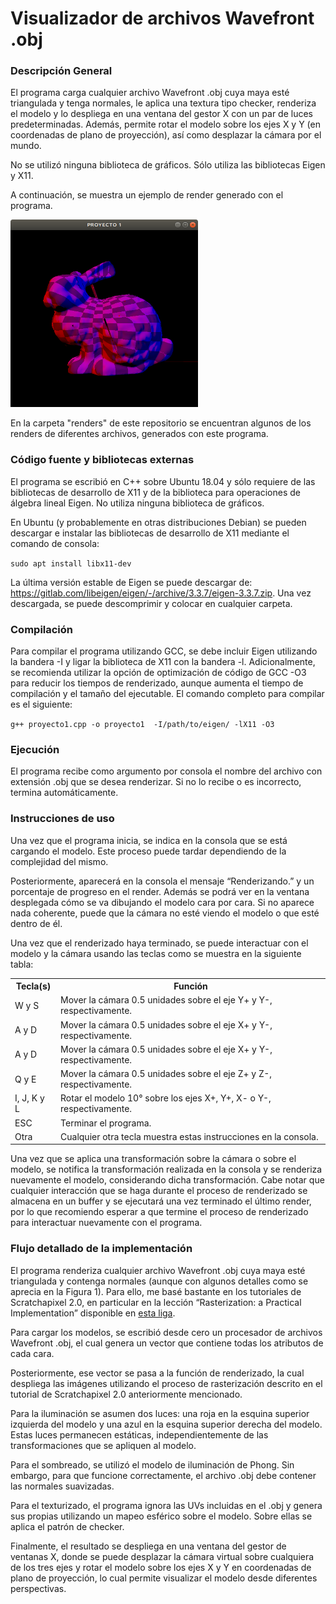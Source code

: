 # Visualizador de archivos Wavefront .obj

### Descripción General
<p>El programa carga cualquier archivo Wavefront .obj cuya maya esté triangulada y tenga normales, le aplica una textura tipo checker, renderiza el modelo y lo despliega en una ventana del gestor X con un par de luces predeterminadas. Además, permite rotar el modelo sobre los ejes X y Y (en coordenadas de plano de proyección), así como desplazar la cámara por el mundo.</p>
<p>No se utilizó ninguna biblioteca de gráficos. Sólo utiliza las bibliotecas Eigen y X11.</p>
<p>A continuación, se muestra un ejemplo de render generado con el programa.</p>
<img alt="Render del conejo de Stanford." height="300px" width="300px" src="https://raw.githubusercontent.com/Davacas/Visualizador-Archivos-OBJ/master/renders/render_bunny.png">
<p>En la carpeta "renders" de este repositorio se encuentran algunos de los renders de diferentes archivos, generados con este programa.</p>

### Código fuente y bibliotecas externas
<p>El programa se escribió en C++ sobre Ubuntu 18.04 y sólo requiere de las bibliotecas de desarrollo de X11 y de la biblioteca para operaciones de álgebra lineal Eigen. No utiliza ninguna biblioteca de gráficos.</p>
<p>En Ubuntu (y probablemente en otras distribuciones Debian) se pueden descargar e instalar las bibliotecas de desarrollo de X11 mediante el comando de consola:</p> 
<p><code>sudo apt install libx11-dev</code></p>
<p>La última versión estable de Eigen se puede descargar de: <a href="https://gitlab.com/libeigen/eigen/-/archive/3.3.7/eigen-3.3.7.zip">https://gitlab.com/libeigen/eigen/-/archive/3.3.7/eigen-3.3.7.zip</a>. Una vez descargada, se puede descomprimir y colocar en cualquier carpeta.</p>

### Compilación
<p>Para compilar el programa utilizando GCC, se debe incluir Eigen utilizando la bandera -I y ligar la biblioteca de X11 con la bandera -l. Adicionalmente, se recomienda utilizar la opción de optimización de código de GCC -O3 para reducir los tiempos de renderizado, aunque aumenta el tiempo de compilación y el tamaño del ejecutable. El comando completo para compilar es el siguiente:</p>
<p><code>g++ proyecto1.cpp -o proyecto1  -I/path/to/eigen/ -lX11 -O3</code></p>

### Ejecución
<p>El programa recibe como argumento por consola el nombre del archivo con extensión .obj que se desea renderizar. Si no lo recibe o es incorrecto, termina automáticamente.</p>
  
### Instrucciones de uso
<p>Una vez que el programa inicia, se indica en la consola que se está cargando el modelo. Este proceso puede tardar dependiendo de la complejidad del mismo.</p>
<p>Posteriormente, aparecerá en la consola el mensaje “Renderizando.” y un porcentaje de progreso en el render. Además se podrá ver en la ventana desplegada cómo se va dibujando el modelo cara por cara. Si no aparece nada coherente, puede que la cámara no esté viendo el modelo o que esté dentro de él.</p>
<p>Una vez que el renderizado haya terminado, se puede interactuar con el modelo y la cámara usando las teclas como se muestra en la siguiente tabla:</p>
 <table>
  <tr>
    <th>Tecla(s)</th>
    <th>Función</th>
  </tr>
  <tr>
    <td>W y S</td>
    <td>Mover la cámara 0.5 unidades sobre el eje Y+ y Y-, respectivamente.</td>
  </tr>
  <tr>
    <td>A y D</td>
    <td>Mover la cámara 0.5 unidades sobre el eje X+ y Y-, respectivamente.</td>
  </tr>
  <tr>
    <td>A y D</td>
    <td>Mover la cámara 0.5 unidades sobre el eje X+ y Y-, respectivamente.</td>
  </tr>
  <tr>
    <td>Q y E</td>
    <td>Mover la cámara 0.5 unidades sobre el eje Z+ y Z-, respectivamente.</td>
  </tr>
  <tr>
    <td>I, J, K y L </td>
    <td>Rotar el modelo 10° sobre los ejes X+, Y+, X- o Y-, respectivamente.</td>
  </tr>
  <tr>
    <td>ESC</td>
    <td>Terminar el programa.</td>
  </tr>
  <tr>
    <td>Otra</td>
    <td>Cualquier otra tecla muestra estas instrucciones en la consola.</td>
  </tr>  
</table> 
<p>Una vez que se aplica una transformación sobre la cámara o sobre el modelo, se notifica la transformación realizada en la consola y se renderiza nuevamente el modelo, considerando dicha transformación. Cabe notar que cualquier interacción que se haga durante el proceso de renderizado se almacena en un buffer y se ejecutará una vez terminado el último render, por lo que recomiendo esperar a que termine el proceso de renderizado para interactuar nuevamente con el programa.</p>

### Flujo detallado de la implementación
<p>El programa renderiza cualquier archivo Wavefront .obj cuya maya esté triangulada y contenga normales (aunque con algunos detalles como se aprecia en la Figura 1). Para ello, me basé bastante en los tutoriales de Scratchapixel 2.0, en particular en la lección “Rasterization: a Practical Implementation” disponible en <a href="https://www.scratchapixel.com/lessons/3d-basic-rendering/rasterization-practical-implementation">esta liga</a>.</p>
<p>Para cargar los modelos, se escribió desde cero un procesador de archivos Wavefront .obj, el cual genera un vector que contiene todas los atributos de cada cara.</p>
<p>Posteriormente, ese vector se pasa a la función de renderizado, la cual despliega las imágenes utilizando el proceso de rasterización descrito en el tutorial de Scratchapixel 2.0 anteriormente mencionado.</p>
<p>Para la iluminación se asumen dos luces: una roja en la esquina superior izquierda del modelo y una azul en la esquina superior derecha del modelo. Estas luces permanecen estáticas, independientemente de las transformaciones que se apliquen al modelo.</p>
<p>Para el sombreado, se utilizó el modelo de iluminación de Phong. Sin embargo, para que funcione correctamente, el archivo .obj debe contener las normales suavizadas.</p>
<p>Para el texturizado, el programa ignora las UVs incluidas en el .obj y genera sus propias utilizando un mapeo esférico sobre el modelo. Sobre ellas se aplica el patrón de checker.</p>
<p>Finalmente, el resultado se despliega en una ventana del gestor de ventanas X, donde se puede desplazar la cámara virtual sobre cualquiera de los tres ejes y rotar el modelo sobre los ejes X y Y en coordenadas de plano de proyección, lo cual permite visualizar el modelo desde diferentes perspectivas.</p>
  
  
